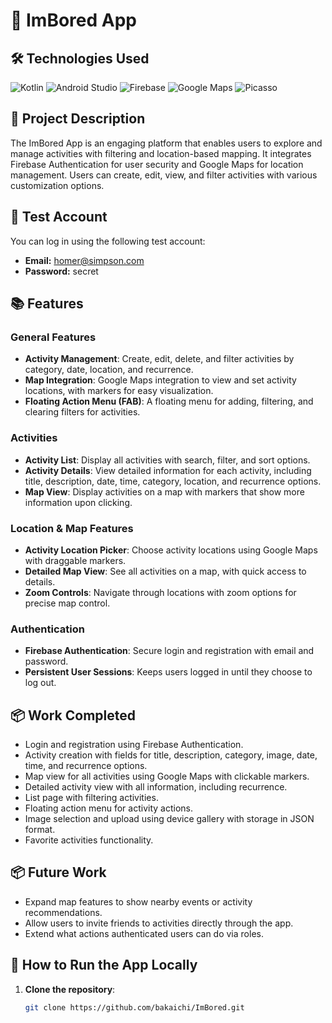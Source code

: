 # 📱 ImBored App


## 🛠️ Technologies Used

![Kotlin](https://img.shields.io/badge/Kotlin-0095D5?style=for-the-badge&logo=kotlin&logoColor=white)
![Android Studio](https://img.shields.io/badge/Android_Studio-3DDC84?style=for-the-badge&logo=android-studio&logoColor=white)
![Firebase](https://img.shields.io/badge/Firebase-FFCA28?style=for-the-badge&logo=firebase&logoColor=black)
![Google Maps](https://img.shields.io/badge/Google%20Maps-4285F4?style=for-the-badge&logo=google-maps&logoColor=white)
![Picasso](https://img.shields.io/badge/Picasso-46C4FF?style=for-the-badge&logo=picasso&logoColor=white)

## 📝 Project Description

The ImBored App is an engaging platform that enables users to explore and manage activities with filtering and location-based mapping. It integrates Firebase Authentication for user security and Google Maps for location management. Users can create, edit, view, and filter activities with various customization options.

## 🔑 Test Account

You can log in using the following test account:

- **Email:** homer@simpson.com
- **Password:** secret

## 📚 Features

### General Features
- **Activity Management**: Create, edit, delete, and filter activities by category, date, location, and recurrence.
- **Map Integration**: Google Maps integration to view and set activity locations, with markers for easy visualization.
- **Floating Action Menu (FAB)**: A floating menu for adding, filtering, and clearing filters for activities.

### Activities
- **Activity List**: Display all activities with search, filter, and sort options.
- **Activity Details**: View detailed information for each activity, including title, description, date, time, category, location, and recurrence options.
- **Map View**: Display activities on a map with markers that show more information upon clicking.

### Location & Map Features
- **Activity Location Picker**: Choose activity locations using Google Maps with draggable markers.
- **Detailed Map View**: See all activities on a map, with quick access to details.
- **Zoom Controls**: Navigate through locations with zoom options for precise map control.

### Authentication
- **Firebase Authentication**: Secure login and registration with email and password.
- **Persistent User Sessions**: Keeps users logged in until they choose to log out.

## 📦 Work Completed

- Login and registration using Firebase Authentication.
- Activity creation with fields for title, description, category, image, date, time, and recurrence options.
- Map view for all activities using Google Maps with clickable markers.
- Detailed activity view with all information, including recurrence.
- List page with filtering activities.
- Floating action menu for activity actions.
- Image selection and upload using device gallery with storage in JSON format.
- Favorite activities functionality.

## 📦 Future Work
- Expand map features to show nearby events or activity recommendations.
- Allow users to invite friends to activities directly through the app.
- Extend what actions authenticated users can do via roles.

## 📲 How to Run the App Locally

1. **Clone the repository**:
   ```bash
   git clone https://github.com/bakaichi/ImBored.git
